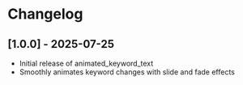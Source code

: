 # Changelog

## [1.0.0] - 2025-07-25
- Initial release of animated_keyword_text
- Smoothly animates keyword changes with slide and fade effects
